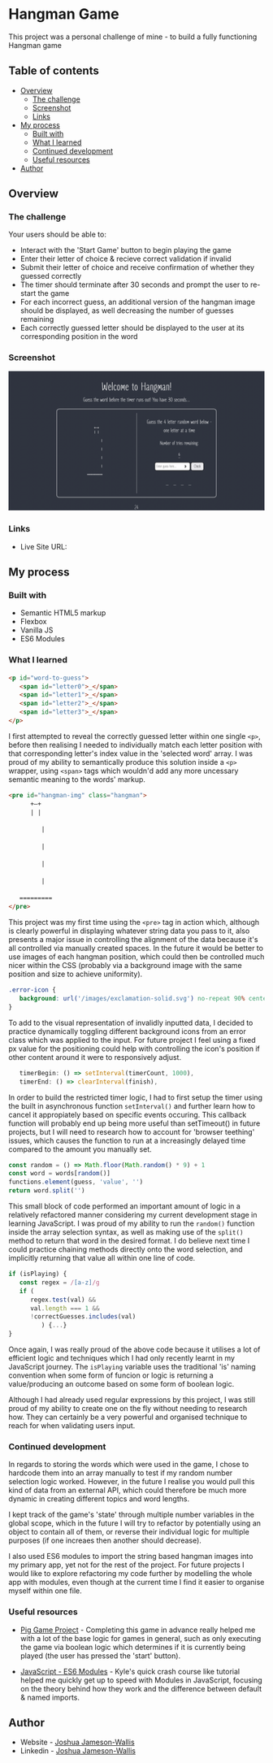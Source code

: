 # Hangman Game

This project was a personal challenge of mine - to build a fully functioning Hangman game

## Table of contents

-  [Overview](#overview)
   -  [The challenge](#the-challenge)
   -  [Screenshot](#screenshot)
   -  [Links](#links)
-  [My process](#my-process)
   -  [Built with](#built-with)
   -  [What I learned](#what-i-learned)
   -  [Continued development](#continued-development)
   -  [Useful resources](#useful-resources)
-  [Author](#author)

## Overview

### The challenge

Your users should be able to:

-  Interact with the 'Start Game' button to begin playing the game
-  Enter their letter of choice & recieve correct validation if invalid
-  Submit their letter of choice and receive confirmation of whether they guessed correctly
-  The timer should terminate after 30 seconds and prompt the user to re-start the game
-  For each incorrect guess, an additional version of the hangman image should be displayed, as well decreasing the number of guesses remaining
-  Each correctly guessed letter should be displayed to the user at its corresponding position in the word

### Screenshot

![](./Screenshot.png)

### Links

-  Live Site URL:

## My process

### Built with

-  Semantic HTML5 markup
-  Flexbox
-  Vanilla JS
-  ES6 Modules

### What I learned

```html
<p id="word-to-guess">
   <span id="letter0">_</span>
   <span id="letter1">_</span>
   <span id="letter2">_</span>
   <span id="letter3">_</span>
</p>
```

I first attempted to reveal the correctly guessed letter within one single `<p>`, before then realising I needed to individually match each letter position with that corresponding letter's index value in the 'selected word' array. I was proud of my ability to semantically produce this solution inside a `<p>` wrapper, using `<span>` tags which wouldn'd add any more uncessary semantic meaning to the words' markup.

```html
<pre id="hangman-img" class="hangman">
      +—+
      | |
   
         |
   
         |
   
         |
   
         |
   
   =========
</pre>
```

This project was my first time using the `<pre>` tag in action which, although is clearly powerful in displaying whatever string data you pass to it, also presents a major issue in controlling the alignment of the data because it's all controlled via manually created spaces. In the future it would be better to use images of each hangman position, which could then be controlled much nicer within the CSS (probably via a background image with the same position and size to achieve uniformity).

```css
.error-icon {
   background: url('/images/exclamation-solid.svg') no-repeat 90% center / 4%;
}
```

To add to the visual representation of invalidly inputted data, I decided to practice dynamically toggling different background icons from an error class which was applied to the input. For future project I feel using a fixed px value for the positioning could help with controlling the icon's position if other content around it were to responsively adjust.

```js
   timerBegin: () => setInterval(timerCount, 1000),
   timerEnd: () => clearInterval(finish),
```

In order to build the restricted timer logic, I had to first setup the timer using the built in asynchronous function `setInterval()` and further learn how to cancel it appropiately based on specific events occuring. This callback function will probably end up being more useful than setTimeout() in future projects, but I will need to research how to account for 'browser teething' issues, which causes the function to run at a increasingly delayed time compared to the amount you manually set.

```js
const random = () => Math.floor(Math.random() * 9) + 1
const word = words[random()]
functions.element(guess, 'value', '')
return word.split('')
```

This small block of code performed an important amount of logic in a relatively refactored manner considering my current development stage in learning JavaScript. I was proud of my ability to run the `random()` function inside the array selection syntax, as well as making use of the `split()` method to return that word in the desired format. I do believe next time I could practice chaining methods directly onto the word selection, and implicitly returning that value all within one line of code.

```js
if (isPlaying) {
   const regex = /[a-z]/g
   if (
      regex.test(val) &&
      val.length === 1 &&
      !correctGuesses.includes(val)
         ) {...}
}
```

Once again, I was really proud of the above code because it utilises a lot of efficient logic and techniques which I had only recently learnt in my JavaScript journey. The `isPlaying` variable uses the traditional 'is' naming convention when some form of funcion or logic is returning a value/producing an outcome based on some form of boolean logic.

Although I had already used regular expressions by this project, I was still proud of my ability to create one on the fly without needing to research how. They can certainly be a very powerful and organised technique to reach for when validating users input.

### Continued development

In regards to storing the words which were used in the game, I chose to hardcode them into an array manually to test if my random number selection logic worked. However, in the future I realise you would pull this kind of data from an external API, which could therefore be much more dynamic in creating different topics and word lengths.

I kept track of the game's 'state' through multiple number variables in the global scope, which in the future I will try to refactor by potentially using an object to contain all of them, or reverse their individual logic for multiple purposes (if one increaes then another should decrease).

I also used ES6 modules to import the string based hangman images into my primary app, yet not for the rest of the project. For future projects I would like to explore refactoring my code further by modelling the whole app with modules, even though at the current time I find it easier to organise myself within one file.

### Useful resources

-  [Pig Game Project](https://www.udemy.com/course/the-complete-javascript-course/) - Completing this game in advance really helped me with a lot of the base logic for games in general, such as only executing the game via boolean logic which determines if it is currently being played (the user has pressed the 'start' button).

-  [JavaScript - ES6 Modules](https://www.youtube.com/watch?v=cRHQNNcYf6s&t=283s&ab_channel=WebDevSimplified) - Kyle's quick crash course like tutorial helped me quickly get up to speed with Modules in JavaScript, focusing on the theory behind how they work and the difference between default & named imports.

## Author

-  Website - [Joshua Jameson-Wallis](https://joshuajamesonwallis.com)
-  Linkedin - [Joshua Jameson-Wallis]()
